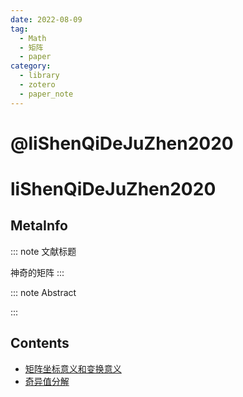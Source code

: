 ```yaml
---
date: 2022-08-09
tag:
  - Math
  - 矩阵
  - paper
category:
  - library
  - zotero
  - paper_note
---
```


# @liShenQiDeJuZhen2020

# liShenQiDeJuZhen2020

## MetaInfo

::: note 文献标题

 神奇的矩阵
:::

::: note Abstract


:::


## Contents

- [矩阵坐标意义和变换意义](./../math/线性代数/矩阵直观理解/矩阵坐标意义和变换意义.md)
- [奇异值分解](./../math/线性代数/矩阵直观理解/奇异值分解.md)
